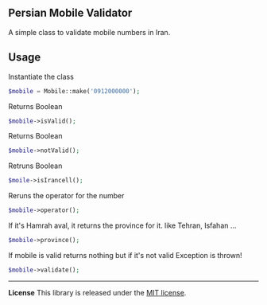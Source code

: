 ## Persian Mobile Validator
A simple class to validate mobile numbers in Iran. 

## Usage
Instantiate the class 
```php
$mobile = Mobile::make('0912000000');
```

Returns Boolean
```php
$mobile->isValid();
```
 

Returns Boolean
```php
$mobile->notValid(); 
```
Retruns Boolean
```php
$moile->isIrancell(); 
```
Reruns the operator for the number
```php
$mobile->operator(); 
```
If it's Hamrah aval, it returns the province for it. like Tehran, Isfahan ...
```php
$mobile->province(); 
```
If mobile is valid returns nothing but if it's not valid Exception is thrown!
```php
$mobile->validate();
```
***

**License**
This library is released under the [MIT license](https://github.com/symfony/polyfill-mbstring/blob/master/LICENSE).

